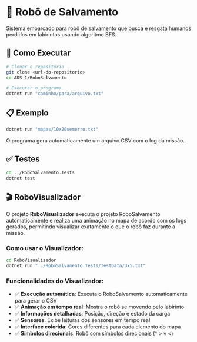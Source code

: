 # 🤖 Robô de Salvamento

Sistema embarcado para robô de salvamento que busca e resgata humanos perdidos em labirintos usando algoritmo BFS.

## 🚀 Como Executar

```bash
# Clonar o repositório
git clone <url-do-repositorio>
cd ADS-1/RoboSalvamento

# Executar o programa
dotnet run "caminho/para/arquivo.txt"
```

## 📋 Exemplo

```bash
dotnet run "mapas/10x20semerro.txt"
```

O programa gera automaticamente um arquivo CSV com o log da missão.

## ✅ Testes

```bash
cd ../RoboSalvamento.Tests
dotnet test
```

## 🎬 RoboVisualizador

O projeto **RoboVisualizador** executa o projeto RoboSalvamento automaticamente e realiza uma animação no mapa de acordo com os logs gerados, permitindo visualizar exatamente o que o robô faz durante a missão.

### Como usar o Visualizador:

```bash
cd RoboVisualizador
dotnet run "../RoboSalvamento.Tests/TestData/3x5.txt"
```

### Funcionalidades do Visualizador:

- ✅ **Execução automática**: Executa o RoboSalvamento automaticamente para gerar o CSV
- ✅ **Animação em tempo real**: Mostra o robô se movendo pelo labirinto
- ✅ **Informações detalhadas**: Posição, direção e estado da carga
- ✅ **Sensores**: Exibe leituras dos sensores em tempo real
- ✅ **Interface colorida**: Cores diferentes para cada elemento do mapa
- ✅ **Símbolos direcionais**: Robô com símbolos direcionais (^ > v <)
